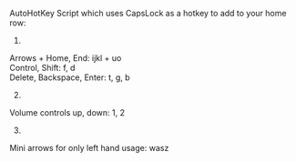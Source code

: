 AutoHotKey Script which uses CapsLock as a hotkey to add to your home row:  

1) 
Arrows + Home, End: ijkl + uo  
Control, Shift: f, d  
Delete, Backspace, Enter: t, g, b  

2)  
Volume controls up, down: 1, 2  

3)   
Mini arrows for only left hand usage: wasz  



